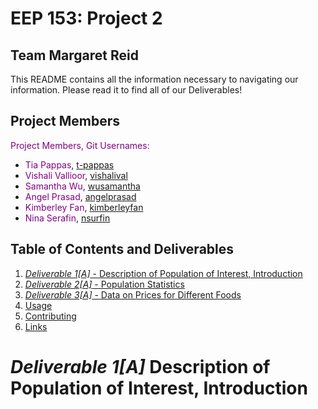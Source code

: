 # EEP 153: Project 2
## Team Margaret Reid

This README contains all the information necessary to navigating our information. Please read it to find all of our Deliverables!

## Project Members
<span style="color:purple">Project Members, Git Usernames:</span>
- <span style="color:purple">Tia Pappas</span>, [t-pappas](https://github.com/t-pappas)
- <span style="color:purple">Vishali Vallioor</span>, [vishalival](https://github.com/vishalival)
- <span style="color:purple">Samantha Wu</span>, [wusamantha](https://github.com/wusamantha)
- <span style="color:purple">Angel Prasad</span>, [angelprasad](https://github.com/angelprasad)
- <span style="color:purple">Kimberley Fan</span>, [kimberleyfan](https://github.com/kimberleyfan)
- <span style="color:purple">Nina Serafin</span>, [nsurfin](https://github.com/nsurfin)

## Table of Contents and Deliverables
1. [*Deliverable 1[A]* - Description of Population of Interest, Introduction](#deliverable-1a-description-of-population-of-interest-introduction)
2. [*Deliverable 2[A]* - Population Statistics](https://github.com)
3. [*Deliverable 3[A]* - Data on Prices for Different Foods](https://docs.google.com/spreadsheets/d/1jIjL0Pp4UtbiCsN952j8x1a-oP-LAuQ-/edit?usp=sharing&ouid=103623287063864927566&rtpof=true&sd=true)
4. [Usage](#usage)
5. [Contributing](#contributing)
6. [Links](#links)





















# *Deliverable 1[A]* Description of Population of Interest, Introduction <a name="deliverable-1a-description-of-population-of-interest-introduction"></a>
